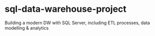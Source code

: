 # sql-data-warehouse-project
Building a modern DW with SQL Server, including ETL processes, data modelling &amp; analytics
